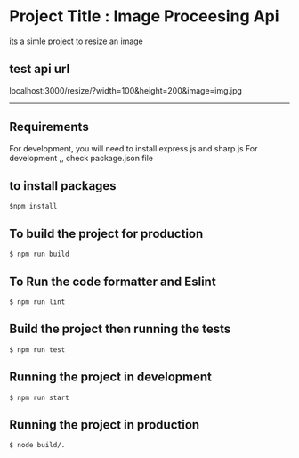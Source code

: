 # Project Title : Image Proceesing Api

its a simle project to resize an image 


## test api url 

localhost:3000/resize/?width=100&height=200&image=img.jpg

---
## Requirements

For development, you will need to install  express.js and sharp.js
For development ,, check package.json file


##  to install packages
    
    $npm install

##  To build the project for production

    $ npm run build


## To Run the code formatter and Eslint

    $ npm run lint


## Build the project then running the tests

    $ npm run test
    

## Running the project in development

    $ npm run start 


## Running the project in production

    $ node build/.
